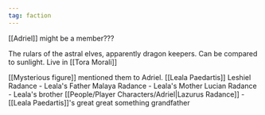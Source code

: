 ```yaml
---
tag: faction
---
```

[[Adriel]] might be a member???

The rulars of the astral elves, apparently dragon keepers. Can be compared to sunlight. Live in [[Tora Morali]]

[[Mysterious figure]] mentioned them to Adriel. 
[[Leala Paedartis]]
Leshiel Radance - Leala's Father
Malaya Radance - Leala's Mother
Lucian Radance - Leala's brother
[[People/Player Characters/Adriel|Lazurus Radance]] - [[Leala Paedartis]]'s great great something grandfather